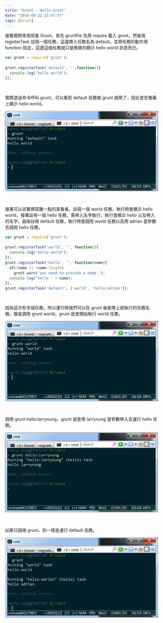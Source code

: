 ```yaml
---
title: "Grunt - Hello Grunt"
date: "2016-09-22 23:47:57"
tags: [Grunt]
---
```



接著實際來用用看 Grunt，首先 gruntfile 先用 require 載入 grunt，然後用 registerTask 註冊一個任務，這邊帶入任務名為 default，並將任務的動作用 function 指定，這邊這個任務就只是簡單的顯示 hello world 訊息而已。

<!-- More -->

```js
var grunt = require('grunt'); 

grunt.registerTask('default', '',function(){ 
  console.log('hello world'); 
});
```

<br/>


實際透過命令呼叫 grunt，可以看到 default 任務被 grunt 調用了，因此會在螢幕上顯示 hello world。  

![1.png](1.png)

<br/>


接著可以試著撰寫難一點的來看看，註冊一個 world 任務，執行時會顯示 hello world，接著註冊一個 hello 任務，需帶入名字執行，執行會顯示 hello 以及帶入的名字，最後註冊 default 任務，執行時會調用 world 任務以及用 adrian 當參數去調用 hello 任務。  

```js
var grunt = require('grunt'); 

grunt.registerTask('world', '', function(){ 
  console.log('hello world'); 
});
grunt.registerTask('hello', '', function(name){ 
  if(!name || !name.length) 
    grunt.warn('you need to provide a name.'); 
  console.log('hello ' + name); 
}); 
grunt.registerTask('default', ['world', 'hello:adrian']);
```

<br/>


因為這次有多個任務，所以運行時我們可以在 grunt 後面帶上欲執行的任務名稱，像是調用 grunt world，grunt 就會開始執行 world 任務。  

![2.png](2.png)

<br/>


調用 grunt hello:larrynung，grunt 就會用 larrynung 當參數帶入去運行 hello 任務。  

![3.png](3.png)

<br/>


如果只調用 grunt，則一樣是運行 default 任務。  

![4.png](4.png)
